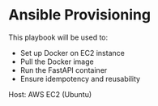 # Ansible Provisioning

This playbook will be used to:
- Set up Docker on EC2 instance
- Pull the Docker image
- Run the FastAPI container
- Ensure idempotency and reusability

Host: AWS EC2 (Ubuntu)
